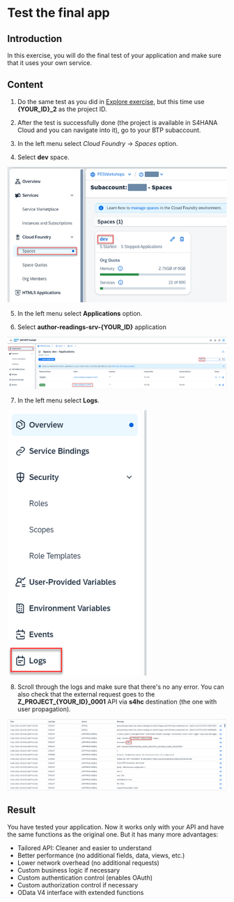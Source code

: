 # Test the final app

## Introduction 

In this exercise, you will do the final test of your application and make sure that it uses your own service.

## Content

1. Do the same test as you did in [Explore exercise](../part1/explore.md), but this time use **{YOUR_ID}_2** as the project ID.

2. After the test is successfully done (the project is available in S4HANA Cloud and you can navigate into it), go to your BTP subaccount.

3. In the left menu select *Cloud Foundry* &rarr; *Spaces* option.

4. Select **dev** space.

  ![Alt text](img/0040-cloud-foundry-spaces.png) 

5. In the left menu select **Applications** option.

6. Select **author-readings-srv-{YOUR_ID}** application

  ![Alt text](img/0050-find-application.png) 

7. In the left menu select **Logs**.

  ![Alt text](img/0060-logs-option.png) 

8. Scroll through the logs and make sure that there's no any error. You can also check that the external request goes to the **Z_PROJECT_{YOUR_ID}_0001** API via **s4hc** destination (the one with user propagation).

  ![Alt text](img/0100-log-result.png)

## Result

You have tested your application. Now it works only with your API and have the same functions as the original one. But it has many more advantages:
- Tailored API: Cleaner and easier to understand
- Better performance (no additional fields, data, views, etc.)
- Lower network overhead (no additional requests)
- Custom business logic if necessary
- Custom authentication control (enables OAuth)
- Custom authorization control if necessary
- OData V4 interface with extended functions

